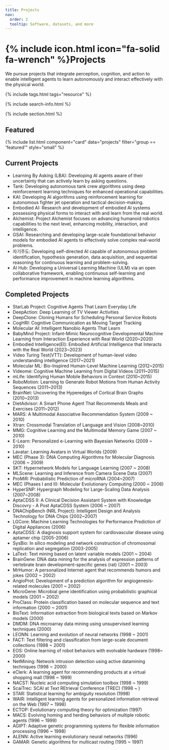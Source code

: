```yaml
---
title: Projects
nav:
  order: 2
  tooltip: Software, datasets, and more
---
```


# {% include icon.html icon="fa-solid fa-wrench" %}Projects

We pursue projects that integrate perception, cognition, and action to enable intelligent agents to learn autonomously and interact effectively with the physical world.

{% include tags.html tags="resource" %}

{% include search-info.html %}

{% include section.html %}

## Featured

{% include list.html component="card" data="projects" filter="group == 'featured'" style="small" %}

## Current Projects

* Learning By Asking (LBA): Developing AI agents aware of their uncertainty that can actively learn by asking questions.
* Tank: Developing autonomous tank crew algorithms using deep reinforcement learning techniques for enhanced operational capabilities.
* KAI: Developing AI algorithms using reinforcement learning for autonomous fighter jet operation and tactical decision-making.
* Embodied AI: Research and development of embodied AI systems possessing physical forms to interact with and learn from the real world.
* Alchemist: Project Alchemist focuses on advancing humanoid robotics capabilities to the next level, enhancing mobility, interaction, and intelligence.
* GSAI: Researching and developing large-scale foundational behavior models for embodied AI agents to effectively solve complex real-world problems.
* 자기주도: Developing self-directed AI capable of autonomous problem identification, hypothesis generation, data acquisition, and sequential reasoning for continuous learning and problem-solving.
* AI Hub: Developing a Universal Learning Machine (ULM) via an open collaborative framework, enabling continuous self-learning and performance improvement in machine learning algorithms.

## Completed Projects

* StarLab Project: Cognitive Agents That Learn Everyday Life
* DeepAction: Deep Learning of TV Viewer Activities
* DeepClone: Cloning Humans for Scheduling Personal Service Robots
* CogHRI: Cognitive Communication as Moving Target Tracking
* Molecular AI: Intelligent Nanobio Agents That Learn
* BabyMind Project: Infant-Mimic Neurocognitive Developmental Machine Learning from Interaction Experience with Real World (2020~2020)
* Embodied Intelligence(EI): Embodied Artificial Intelligence that Interacts with the Real World (2023~2023)
* Video Turing Test(VTT): Development of human-level video understanding intelligence (2017~2021)
* Molecular ML: Bio-Inspired Human-Level Machine Learning (2012~2015)
* Videome: Cognitive Machine Learning from Digital Videos (2011~2015)
* mLife: Identifying Human Mobile Behaviors in Context (2010~2015)
* RoboMotion: Learning to Generate Robot Motions from Human Activity Sequences (2011~2013)
* BrainNet: Uncovering the Hyperedges of Cortical Brain Graphs (2010~2013)
* DietAdvisor: A Smart Phone Agent That Recommends Meals and Exercises (2011~2012)
* MARS: A Multimodal Associative Recommendation System (2009 ~ 2010)
* Xtran: Crossmodal Translation of Language and Vision (2008~2010)
* MMG: Cognitive Learning and the Multimodal Memory Game (2007 ~ 2010)
* E-Learn: Personalized e-Learning with Bayesian Networks (2009 ~ 2010)
* Lavatar: Learning Avatars in Virtual Worlds (2009)
* MEC (Phase 3): DNA Computing Algorithms for Molecular Diagnosis (2006 ~ 2009)
* SKT: Hypernetwork Models for Language Learning (2007 ~ 2008)
* MLScene: Learning and Inference from Camera Scene Data (2007)
* ProMiR: Probabilistic Prediction of microRNA (2004~2007)
* MEC (Phases I and II): Molecular Evolutionary Computing (2000 ~ 2006)
* HyperSNP: Hypergraph Modeling for Large-Scaling Data Analysis (2007~2008)
* AptaCDSS II: A Clinical Decision Assistant System with Knowledge Discovry - A Post AptaCDSS System (2006 ~ 2007)
* DNAChipBench (NRL Project): Intelligent Design and Analysis Technology for DNA Chips (2002~2007)
* LGCore: Machine Learning Technologies for Performance Prediction of Digital Appliances (2006)
* AptaCDSS: A diagnosis support system for cardiovascular disease using aptamer chip (2005-2006)
* SysBio: In silico modeling and network construction of chromosomal replication and segregation (2003-2005)
* LaText: Text mining based on latent variable models (2001 ~ 2004)
* BrainGene: DNA data mining for the analysis of expression patterns of vertebrate brain development-specific genes (rat) (2001 ~ 2003)
* MrHumor: A personalized Internet agent that recommends humors and jokes (2002 ~ 2002)
* AngioProt: Development of a prediction algorithm for angiogenesis-related molecules (2001 ~ 2002)
* MicroGene: Microbial gene identification using probabilistic graphical models (2001 ~ 2002)
* ProClass: Protein classification based on molecular sequence and text information (2000 ~ 2001)
* BioText: Information extraction from biological texts based on Markov models (2000)
* DMDM: DNA microarray data mining using unsupervised learning techniques (2000)
* LEONN: Learning and evolution of neural networks (1998 ~ 2001)
* FACT: Text filtering and classification from large-scale document collections (1998 ~ 2001)
* EOS: Online learning of robot behaviors with evolvable hardware (1998~ 2000)
* NetMining: Network intrusion detection using active datamining techniques (1998 ~ 2000)
* eClerk: A learning agent for recommending products at a virtual shopping mall (1998 ~ 1999)
* NACST: Nucleic acid computing simulation toolbox (1998 ~ 1999)
* ScaiTrec: SCAI at Text REtrieval Conference (TREC) (1998 ~ )
* STAR: Statistical learning for ambiguity resolution (1998)
* WAIR: Intelligent learning agents for personalized information retrieval on the Web (1997 ~ 1998)
* ECTOP: Evolutionary computing theory for optimization (1997)
* MACS: Evolving homing and herding behaviors of multiple robotic agents (1996 ~ 1999)
* AGIPT: Adaptive genetic programming systems for flexible information processing (1996 ~ 1998)
* ALENN: Active learning evolutionary neural networks (1996)
* GAMAR: Genetic algorithms for multicast routing (1995 ~ 1997)